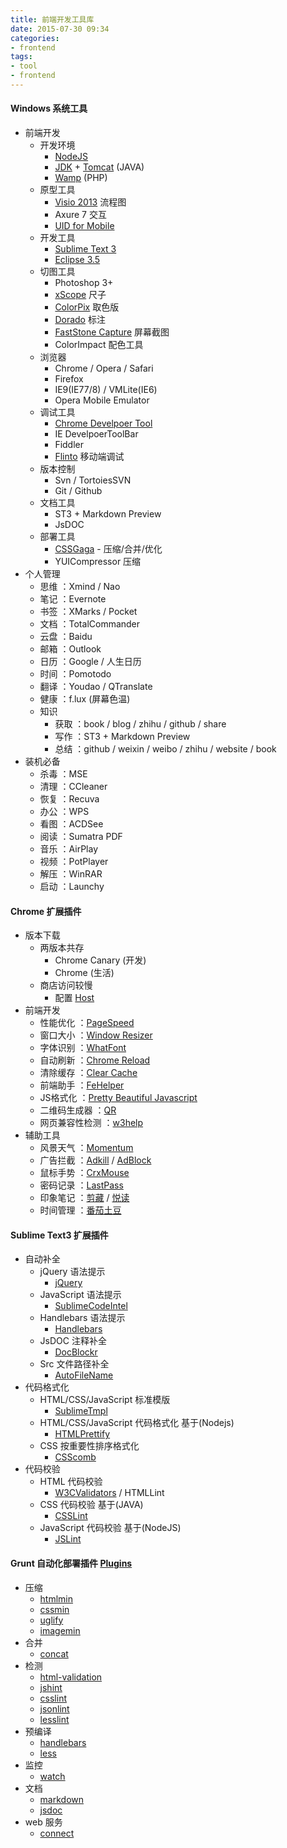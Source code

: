 ```yaml
---
title: 前端开发工具库
date: 2015-07-30 09:34
categories:
- frontend
tags:
- tool
- frontend
---
```


#### Windows 系统工具
- 前端开发
	- 开发环境
		- [NodeJS](http://www.nodejs.org/)
		- [JDK](http://www.oracle.com/technetwork/java/javase/downloads/index.html) + [Tomcat](http://tomcat.apache.org/) (JAVA)
		- [Wamp](http://www.wampserver.com/en/) (PHP)
	- 原型工具
		- [Visio 2013](http://office.microsoft.com/zh-cn/visio) 流程图
		- Axure 7 交互
		- [UID for Mobile](http://uid.cdc.tencent.com/)
	- 开发工具
		- [Sublime Text 3](http://www.sublimetext.com/3)
		- [Eclipse 3.5](http://www.eclipse.org/)
	- 切图工具
		- Photoshop 3+
		- [xScope](http://xscopeapp.com/) 尺子
		- [ColorPix](http://www.orsoon.com/Soft/11182.html) 取色版
		- [Dorado](http://cdc.tencent.com/?p=3268) 标注
		- [FastStone Capture](#) 屏幕截图
		- ColorImpact 配色工具
	- 浏览器
		- Chrome / Opera / Safari   
		- Firefox
		- IE9(IE77/8) / VMLite(IE6)
		- Opera Mobile Emulator
	- 调试工具
		- [Chrome Develpoer Tool](http://ued.taobao.com/blog/2012/06/debug-with-chrome-dev-tool/)
		- IE DevelpoerToolBar
		- Fiddler
		- [Flinto](http://www.flinto.com) 移动端调试
	- 版本控制
		- Svn / TortoiesSVN
		- Git / Github
	- 文档工具
		- ST3 + Markdown Preview
		- JsDOC
	- 部署工具
		- [CSSGaga](http://www.99css.com/archives/542) - 压缩/合并/优化
		- YUICompressor 压缩
- 个人管理
	- 思维 ：Xmind / Nao
	- 笔记 ：Evernote
	- 书签 ：XMarks / Pocket
	- 文档 ：TotalCommander
	- 云盘 ：Baidu
	- 邮箱 ：Outlook
	- 日历 ：Google / 人生日历
	- 时间 ：Pomotodo
	- 翻译 ：Youdao / QTranslate
	- 健康 ：f.lux (屏幕色温)
	- 知识
		* 获取 ：book /  blog / zhihu / github / share
		* 写作 ：ST3 + Markdown Preview
		* 总结 ：github / weixin / weibo / zhihu / website  / book  
- 装机必备
	- 杀毒 ：MSE
	- 清理 ：CCleaner
	- 恢复 ：Recuva
	- 办公 ：WPS
	- 看图 ：ACDSee
	- 阅读 ：Sumatra PDF
	- 音乐 ：AirPlay
	- 视频 ：PotPlayer
	- 解压 ：WinRAR
	- 启动 ：Launchy

#### Chrome 扩展插件

- 版本下载
	- 两版本共存
		- Chrome Canary (开发)
		- Chrome (生活)
	- 商店访问较慢
		- 配置 [Host](#)
- 前端开发
	- 性能优化 ：[PageSpeed](https://developers.google.com/speed/docs/insights/using_chrome)
	- 窗口大小 ：[Window Resizer](https://chrome.google.com/webstore/detail/window-resizer/kkelicaakdanhinjdeammmilcgefonfh/related)
	- 字体识别 ：[WhatFont](https://chrome.google.com/webstore/detail/whatfont/jabopobgcpjmedljpbcaablpmlmfcogm/related)
	- 自动刷新 ：[Chrome Reload](https://chrome.google.com/webstore/detail/njoipeaphfnaplplihpbgndfojhdhmjo)
	- 清除缓存 ：[Clear Cache](https://chrome.google.com/webstore/detail/clear-cache/cppjkneekbjaeellbfkmgnhonkkjfpdn)
	- 前端助手 ：[FeHelper](https://chrome.google.com/webstore/detail/web%E5%89%8D%E7%AB%AF%E5%8A%A9%E6%89%8Bfehelper/pkgccpejnmalmdinmhkkfafefagiiiad)
	- JS格式化 ：[Pretty Beautiful Javascript](https://chrome.google.com/webstore/detail/pretty-beautiful-javascri/piekbefgpgdecckjcpffhnacjflfoddg)
	- 二维码生成器 ：[QR](https://chrome.google.com/webstore/detail/%E7%AE%80%E5%8D%95-qr-%E7%94%9F%E6%88%90%E5%99%A8/ajaomcmkalmeeahjfdklkcjbljhbokjl)
	- 网页兼容性检测 ：[w3help](https://chrome.google.com/webstore/detail/fcillahbnhlpombgccogflhmgocfifma)
- 辅助工具
	- 风景天气 ：[Momentum](https://chrome.google.com/webstore/detail/laookkfknpbbblfpciffpaejjkokdgca)
	- 广告拦截 ：[Adkill](https://chrome.google.com/webstore/detail/adkill-and-media-download/lcibdonokophlabplhpmmmjjbgohgcok) / [AdBlock](https://chrome.google.com/webstore/detail/adblock/gighmmpiobklfepjocnamgkkbiglidom/related?hl=zh-CN)
	- 鼠标手势 ：[CrxMouse](https://chrome.google.com/webstore/detail/crxmouse/jlgkpaicikihijadgifklkbpdajbkhjo)
	- 密码记录 ：[LastPass](https://chrome.google.com/webstore/detail/lastpass-free-password-ma/hdokiejnpimakedhajhdlcegeplioahd/related?hl=zh-CN)
	- 印象笔记 ：[剪藏](https://chrome.google.com/webstore/detail/evernote-web-clipper/pioclpoplcdbaefihamjohnefbikjilc#) / [悦读](https://chrome.google.com/webstore/detail/clearly/iooicodkiihhpojmmeghjclgihfjdjhj/related)
	- 时间管理 ：[番茄土豆](https://chrome.google.com/webstore/detail/pomotodo/algakdpepofkajponmledaldoloboinf/related)


#### Sublime Text3 扩展插件
- 自动补全
	- jQuery 语法提示
		- [jQuery](https://github.com/SublimeText/jQuery/)
	- JavaScript 语法提示
		- [SublimeCodeIntel](https://github.com/SublimeCodeIntel/SublimeCodeIntel)
	- Handlebars 语法提示
		- [Handlebars](https://sublime.wbond.net/packages/Handlebars)
	- JsDOC 注释补全
		- [DocBlockr](https://github.com/SublimeCodeIntel/SublimeCodeIntel)
	- Src 文件路径补全
		- [AutoFileName](https://github.com/BoundInCode/AutoFileName)
- 代码格式化
	- HTML/CSS/JavaScript 标准模版
		- [SublimeTmpl](https://github.com/kairyou/SublimeTmpl)
	- HTML/CSS/JavaScript 代码格式化 基于(Nodejs)
		- [HTMLPrettify](https://github.com/victorporof/Sublime-HTMLPrettify)
	- CSS 按重要性排序格式化
		- [CSScomb](https://github.com/csscomb/sublime-csscomb)
- 代码校验
	- HTML 代码校验
		- [W3CValidators](https://github.com/dubharmonic/Sublime-W3CValidators) / HTMLLint
	- CSS  代码校验 基于(JAVA)
		- [CSSLint](https://github.com/austinhappel/sublime-csslint)
	- JavaScript 代码校验 基于(NodeJS)
		- [JSLint](https://github.com/darrenderidder/Sublime-JSLint)

#### Grunt 自动化部署插件 [Plugins](http://gruntjs.com/plugins)
- 压缩
	- [htmlmin](https://github.com/gruntjs/grunt-contrib-htmlmin)
	- [cssmin](https://github.com/gruntjs/grunt-contrib-cssmin)
	- [uglify](https://github.com/gruntjs/grunt-contrib-uglify)
	- [imagemin](https://github.com/gruntjs/grunt-contrib-imagemin)
- 合并
	- [concat](https://github.com/gruntjs/grunt-contrib-concat)
- 检测
	- [html-validation](https://www.npmjs.org/package/grunt-html-validation)
	- [jshint](https://github.com/gruntjs/grunt-contrib-jshint)
	- [csslint](https://github.com/gruntjs/grunt-contrib-csslint)
	- [jsonlint](https://github.com/brandonramirez/grunt-jsonlint)
	- [lesslint](http://jgable.github.io/grunt-lesslint)
- 预编译
	- [handlebars](https://github.com/gruntjs/grunt-contrib-handlebars)
	- [less](https://github.com/gruntjs/grunt-contrib-less)
- 监控
	- [watch](https://github.com/gruntjs/grunt-contrib-watch)
- 文档
	- [markdown](https://github.com/treasonx/grunt-markdown)
	- [jsdoc](https://github.com/krampstudio/grunt-jsdoc)
- web 服务
	- [connect](https://github.com/gruntjs/grunt-contrib-connect)
